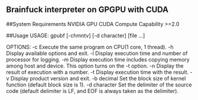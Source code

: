 Brainfuck interpreter on GPGPU with CUDA
-----

##System Requirements
NVIDIA GPU CUDA Compute Capability >=2.0

##Usage
USAGE: gpubf [-chmntv] [-d character] [file ...]

OPTIONS:
    -c      Execute the same program on CPU(1 core, 1 thread).
    -h      Display available options and exit.
    -l      Display execution time and number of processor for logging.
    -m      Display execution time includes copying memory among host and device.
            This option turns on the -t option.
    -n      Display the result of execution with a number.
    -t      Display execution time with the result.
    -v      Display product version and exit.
    -b decimal
            Set the block size of kernel function
            (default block size is 1).
    -d character
            Set the delimiter of the source code
            (default delimiter is LF, and EOF is always taken as the delimiter).
